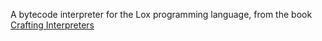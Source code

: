 A bytecode interpreter for the Lox programming language, from the book [Crafting Interpreters](https://craftinginterpreters.com)
